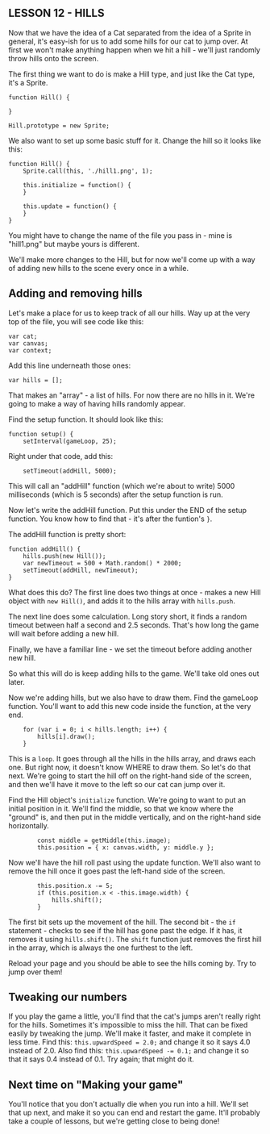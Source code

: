 ## LESSON 12 - HILLS

Now that we have the idea of a Cat separated from the idea of a Sprite in general, it's easy-ish for us to add some hills for our cat to jump over.  At first we won't make anything happen when we hit a hill - we'll just randomly throw hills onto the screen.

The first thing we want to do is make a Hill type, and just like the Cat type, it's a Sprite.

```
function Hill() {

}

Hill.prototype = new Sprite;
```

We also want to set up some basic stuff for it.  Change the hill so it looks like this:

```
function Hill() {
    Sprite.call(this, './hill1.png', 1);

    this.initialize = function() {
    }

    this.update = function() {
    }
}
```

You might have to change the name of the file you pass in - mine is "hill1.png" but maybe yours is different.

We'll make more changes to the Hill, but for now we'll come up with a way of adding new hills to the scene every once in a while.

## Adding and removing hills

Let's make a place for us to keep track of all our hills.  Way up at the very top of the file, you will see code like this:

```
var cat;
var canvas;
var context;
```

Add this line underneath those ones:

```
var hills = [];
```

That makes an "array" - a list of hills.  For now there are no hills in it.  We're going to make a way of having hills randomly appear.

Find the setup function.  It should look like this:

```
function setup() {
    setInterval(gameLoop, 25);
```

Right under that code, add this:

```
	setTimeout(addHill, 5000);
```

This will call an "addHill" function (which we're about to write) 5000 milliseconds (which is 5 seconds) after the setup function is run.

Now let's write the addHill function.  Put this under the END of the setup function.  You know how to find that - it's after the funtion's `}`.

The addHill function is pretty short:

```
function addHill() {
    hills.push(new Hill());
    var newTimeout = 500 + Math.random() * 2000;
    setTimeout(addHill, newTimeout);
}
```

What does this do?  The first line does two things at once - makes a new Hill object with `new Hill()`, and adds it to the hills array with `hills.push`.

The next line does some calculation.  Long story short, it finds a random timeout between half a second and 2.5 seconds.  That's how long the game will wait before adding a new hill.

Finally, we have a familiar line - we set the timeout before adding another new hill.

So what this will do is keep adding hills to the game.  We'll take old ones out later.

Now we're adding hills, but we also have to draw them.  Find the gameLoop function.  You'll want to add this new code inside the function, at the very end.

```
    for (var i = 0; i < hills.length; i++) {
        hills[i].draw();
    }
```

This is a `loop`.  It goes through all the hills in the hills array, and draws each one.  But right now, it doesn't know WHERE to draw them.  So let's do that next.  We're going to start the hill off on the right-hand side of the screen, and then we'll have it move to the left so our cat can jump over it.

Find the Hill object's `initialize` function.  We're going to want to put an initial position in it.  We'll find the middle, so that we know where the "ground" is, and then put in the middle vertically, and on the right-hand side horizontally.

```
        const middle = getMiddle(this.image);
        this.position = { x: canvas.width, y: middle.y };
```

Now we'll have the hill roll past using the update function.  We'll also want to remove the hill once it goes past the left-hand side of the screen.

```
        this.position.x -= 5;
        if (this.position.x < -this.image.width) {
            hills.shift();
        }
```

The first bit sets up the movement of the hill.  The second bit - the `if` statement - checks to see if the hill has gone past the edge.  If it has, it removes it using `hills.shift()`.  The `shift` function just removes the first hill in the array, which is always the one furthest to the left.

Reload your page and you should be able to see the hills coming by.  Try to jump over them!

## Tweaking our numbers
If you play the game a little, you'll find that the cat's jumps aren't really right for the hills.  Sometimes it's impossible to miss the hill.  That can be fixed easily by tweaking the jump.  We'll make it faster, and make it complete in less time.  Find this: `this.upwardSpeed = 2.0;` and change it so it says 4.0 instead of 2.0.  Also find this: `this.upwardSpeed -= 0.1;` and change it so that it says 0.4 instead of 0.1.  Try again; that might do it.

## Next time on "Making your game"
You'll notice that you don't actually die when you run into a hill.  We'll set that up next, and make it so you can end and restart the game.  It'll probably take a couple of lessons, but we're getting close to being done!
